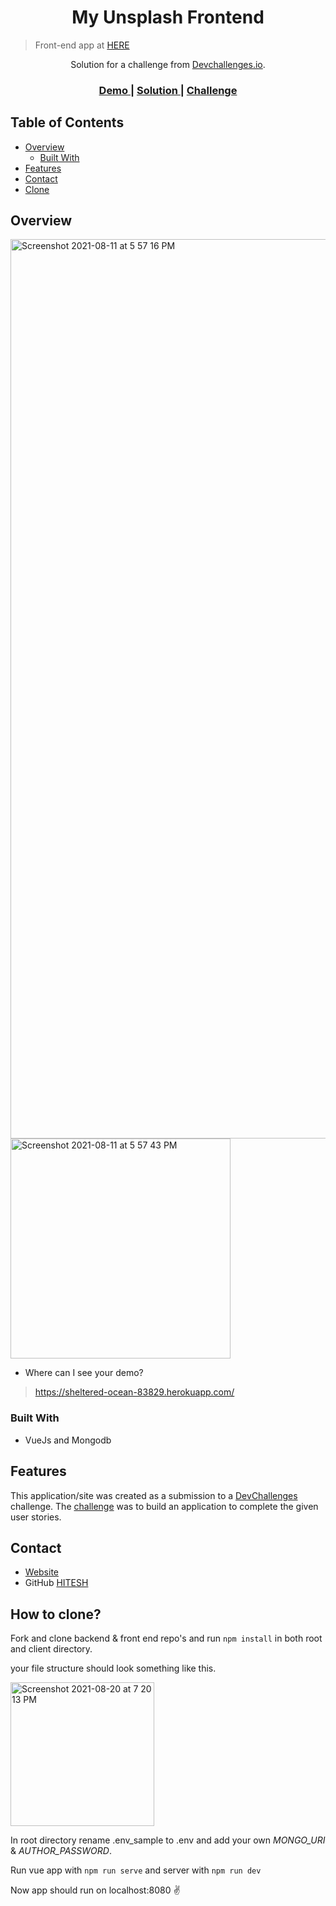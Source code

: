 <!-- Please update value in the {}  -->

<h1 align="center">My Unsplash Frontend</h1>

> Front-end app at [HERE](https://github.com/hitesh-coder/My-Unsplash-Frontend)

<div align="center">
   Solution for a challenge from  <a href="http://devchallenges.io" target="_blank">Devchallenges.io</a>.
</div>

<div align="center">
  <h3>
    <a href="https://sheltered-ocean-83829.herokuapp.com/">
      Demo
    </a>
    <span> | </span>
    <a href="https://sheltered-ocean-83829.herokuapp.com/">
      Solution
    </a>
    <span> | </span>
    <a href="https://devchallenges.io/challenges/Jymh2b2FyebRTUljkNcb">
      Challenge
    </a>
  </h3>
</div>

<!-- TABLE OF CONTENTS -->

## Table of Contents

- [Overview](#overview)
  - [Built With](#built-with)
- [Features](#features)
- [Contact](#contact)
- [Clone](#how-to-clone)


<!-- OVERVIEW -->

## Overview

<img width="1439" alt="Screenshot 2021-08-11 at 5 57 16 PM" src="https://user-images.githubusercontent.com/58116679/129028512-8b53cd1b-6edc-4303-84a4-6cb98d48a29b.png">

<img width="352" alt="Screenshot 2021-08-11 at 5 57 43 PM" src="https://user-images.githubusercontent.com/58116679/129028530-6323ef2e-5e57-4d35-92ba-ec19c91cd6f2.png">

<!-- Introduce your projects by taking a screenshot or a gif. Try to tell visitors a story about your project by answering: -->

- Where can I see your demo?
> https://sheltered-ocean-83829.herokuapp.com/

### Built With

<!-- This section should list any major frameworks that you built your project using. Here are a few examples.-->

- VueJs and Mongodb

## Features

<!-- List the features of your application or follow the template. Don't share the figma file here :) -->

This application/site was created as a submission to a [DevChallenges](https://devchallenges.io/challenges) challenge. The [challenge](https://devchallenges.io/challenges/Jymh2b2FyebRTUljkNcb) was to build an application to complete the given user stories.

## Contact

- [Website](https://sheltered-ocean-83829.herokuapp.com/)
- GitHub [HITESH](https://github.com/hitesh-coder)

## How to clone?

Fork and clone backend & front end repo's and run ```npm install``` in both root and client directory.

your file structure should look something like this.

<img width="230" alt="Screenshot 2021-08-20 at 7 20 13 PM" src="https://user-images.githubusercontent.com/58116679/130243503-4a548fce-664e-4677-8ba0-411fe4e89000.png">

In root directory rename .env_sample to .env and add your own *MONGO_URI* & *AUTHOR_PASSWORD*.

Run vue app with ```npm run serve``` and server with ```npm run dev```

Now app should run on localhost:8080 ✌️


